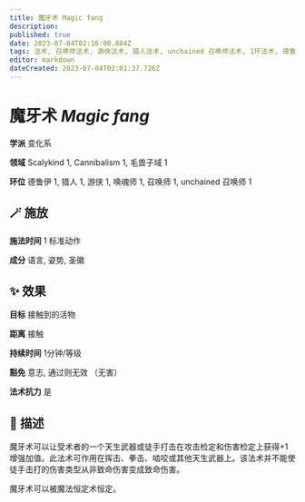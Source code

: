 ```yaml
---
title: 魔牙术 Magic fang
description: 
published: true
date: 2023-07-04T02:16:00.884Z
tags: 法术, 召唤师法术, 游侠法术, 猎人法术, unchained 召唤师法术, 1环法术, 德鲁伊法术, 变化系, 唤魂师法术, scalykind, 毛兽子域, cannibalism
editor: markdown
dateCreated: 2023-07-04T02:01:37.726Z
---
```


# **魔牙术** *Magic fang*

**学派** 变化系 

**领域** Scalykind 1, Cannibalism 1, 毛兽子域 1

**环位** 德鲁伊 1, 猎人 1, 游侠 1, 唤魂师 1, 召唤师 1, unchained 召唤师 1

## 🪄 施放

**施法时间** 1 标准动作

**成分** 语言, 姿势, 圣徽

## ✨ 效果 

**目标** 接触到的活物 

**距离** 接触  

**持续时间** 1分钟/等级 

**豁免** 意志, 通过则无效 （无害）

**法术抗力** 是

## 📖 描述

魔牙术可以让受术者的一个天生武器或徒手打击在攻击检定和伤害检定上获得+1增强加值。此法术可作用在挥击、拳击、啮咬或其他天生武器上。该法术并不能使徒手击打的伤害类型从非致命伤害变成致命伤害。

魔牙术可以被魔法恒定术恒定。
    